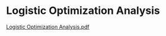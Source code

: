 # Logistic Optimization Analysis

[Logistic Optimization Analysis.pdf](https://github.com/user-attachments/files/15973554/Logistic.Optimization.Analysis.pdf)
